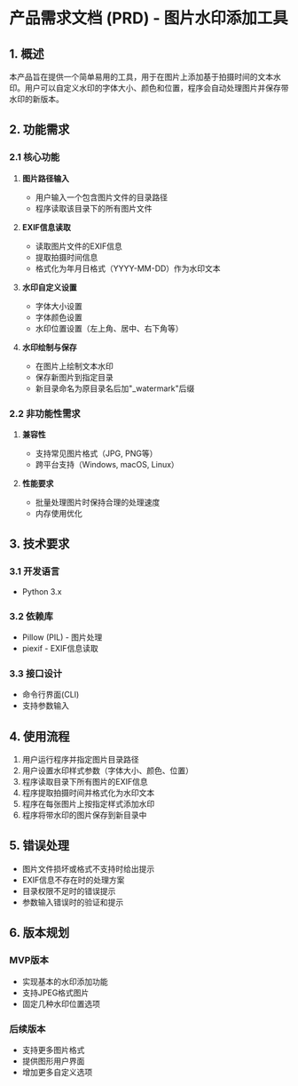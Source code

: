 # 产品需求文档 (PRD) - 图片水印添加工具

## 1. 概述

本产品旨在提供一个简单易用的工具，用于在图片上添加基于拍摄时间的文本水印。用户可以自定义水印的字体大小、颜色和位置，程序会自动处理图片并保存带水印的新版本。

## 2. 功能需求

### 2.1 核心功能

1. **图片路径输入**
   - 用户输入一个包含图片文件的目录路径
   - 程序读取该目录下的所有图片文件

2. **EXIF信息读取**
   - 读取图片文件的EXIF信息
   - 提取拍摄时间信息
   - 格式化为年月日格式（YYYY-MM-DD）作为水印文本

3. **水印自定义设置**
   - 字体大小设置
   - 字体颜色设置
   - 水印位置设置（左上角、居中、右下角等）

4. **水印绘制与保存**
   - 在图片上绘制文本水印
   - 保存新图片到指定目录
   - 新目录命名为原目录名后加"_watermark"后缀

### 2.2 非功能性需求

1. **兼容性**
   - 支持常见图片格式（JPG, PNG等）
   - 跨平台支持（Windows, macOS, Linux）

2. **性能要求**
   - 批量处理图片时保持合理的处理速度
   - 内存使用优化

## 3. 技术要求

### 3.1 开发语言
- Python 3.x

### 3.2 依赖库
- Pillow (PIL) - 图片处理
- piexif - EXIF信息读取

### 3.3 接口设计
- 命令行界面(CLI)
- 支持参数输入

## 4. 使用流程

1. 用户运行程序并指定图片目录路径
2. 用户设置水印样式参数（字体大小、颜色、位置）
3. 程序读取目录下所有图片的EXIF信息
4. 程序提取拍摄时间并格式化为水印文本
5. 程序在每张图片上按指定样式添加水印
6. 程序将带水印的图片保存到新目录中

## 5. 错误处理

- 图片文件损坏或格式不支持时给出提示
- EXIF信息不存在时的处理方案
- 目录权限不足时的错误提示
- 参数输入错误时的验证和提示

## 6. 版本规划

### MVP版本
- 实现基本的水印添加功能
- 支持JPEG格式图片
- 固定几种水印位置选项

### 后续版本
- 支持更多图片格式
- 提供图形用户界面
- 增加更多自定义选项